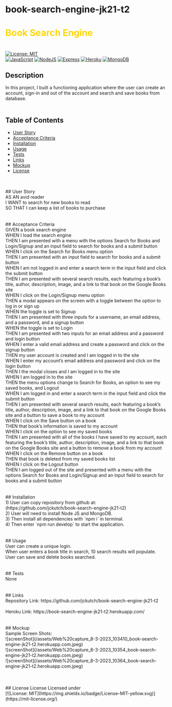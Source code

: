 # book-search-engine-jk21-t2

# <font color="gold">Book Search Engine</font>
# 
 
 [![License: MIT](https://img.shields.io/badge/License-MIT-yellow.svg)](https://mit-license.org/)<br />
 [![JavaScript](https://img.shields.io/badge/JavaScript-F7DF1E?style=for-the-badge&logo=JavaScript&logoColor=black)]()  [![NodeJS](https://img.shields.io/badge/Node.js-339933?style=for-the-badge&logo=Node.js&logoColor=white)](https://nodejs.org/en/)  [![Express](https://img.shields.io/badge/Express-000000?style=for-the-badge&logo=Express&logoColor=white)](https://expressjs.com/)  [![Heroku](https://img.shields.io/badge/Heroku-430098?style=for-the-badge&logo=Heroku&logoColor=white)](https://www.heroku.com/)  [![MongoDB](https://img.shields.io/badge/MongoDB-47A248?style=for-the-badge&logo=MongoDB&logoColor=white)](https://www.mongodb.com//)
<br />
## Description<br />
In this project, I built a functioning application where the user can create an account, sign-in and out of the account and search and save books from database.
<br />
<br />
## Table of Contents<br />
  * [User Story](#userstory)
  * [Acceptance Criteria](#acceptance)
  * [Installation](#installation)
  * [Usage](#usage)
  * [Tests](#tests)
  * [Links](#links)
  * [Mockup](#mockup)
  * [License](#license)
<br />
<br />
## User Story<br />
  <a name="userstory"></a>
AS AN avid reader<br />
I WANT to search for new books to read<br />
SO THAT I can keep a list of books to purchase<br />
<br />
<br />
## Acceptance Criteria<br />
  <a name="acceptance"></a>
GIVEN a book search engine<br />
WHEN I load the search engine<br />
THEN I am presented with a menu with the options Search for Books and Login/Signup and an input field to search for books and a submit button<br />
WHEN I click on the Search for Books menu option<br />
THEN I am presented with an input field to search for books and a submit button<br />
WHEN I am not logged in and enter a search term in the input field and click the submit button<br />
THEN I am presented with several search results, each featuring a book’s title, author, description, image, and a link to that book on the Google Books site<br />
WHEN I click on the Login/Signup menu option<br />
THEN a modal appears on the screen with a toggle between the option to log in or sign up<br />
WHEN the toggle is set to Signup<br />
THEN I am presented with three inputs for a username, an email address, and a password, and a signup button<br />
WHEN the toggle is set to Login<br />
THEN I am presented with two inputs for an email address and a password and login button<br />
WHEN I enter a valid email address and create a password and click on the signup button<br />
THEN my user account is created and I am logged in to the site<br />
WHEN I enter my account’s email address and password and click on the login button<br />
THEN I the modal closes and I am logged in to the site<br />
WHEN I am logged in to the site<br />
THEN the menu options change to Search for Books, an option to see my saved books, and Logout<br />
WHEN I am logged in and enter a search term in the input field and click the submit button<br />
THEN I am presented with several search results, each featuring a book’s title, author, description, image, and a link to that book on the Google Books site and a button to save a book to my account<br />
WHEN I click on the Save button on a book<br />
THEN that book’s information is saved to my account<br />
WHEN I click on the option to see my saved books<br />
THEN I am presented with all of the books I have saved to my account, each featuring the book’s title, author, description, image, and a link to that book on the Google Books site and a button to remove a book from my account<br />
WHEN I click on the Remove button on a book<br />
THEN that book is deleted from my saved books list<br />
WHEN I click on the Logout button<br />
THEN I am logged out of the site and presented with a menu with the options Search for Books and Login/Signup and an input field to search for books and a submit button  <br />
<br />
<br />
## Installation <br />
  <a name="installation"></a>
    1) User can copy repository from github at: (https://github.com/jckutch/book-search-engine-jk21-t2)<br />
    2) User will need to install Node JS and MongoDB.<br />
    3) Then install all dependencies with `npm i` in terminal.<br />
    4) Then enter `npm run develop` to start the application.<br />
<br />
<br />
## Usage<br />
  <a name="usage"></a>
User can create a unique login.<br />
When user enters a book title in search, 10 search results will populate.<br />
User can save and delete books searched.<br />
<br />
<br />
## Tests<br />
  <a name="tests"></a>
None<br />
<br />
<br />
## Links
  <a name="links"></a><br />
Repository Link:  https://github.com/jckutch/book-search-engine-jk21-t2<br />
<br />
Heroku Link:  https://book-search-engine-jk21-t2.herokuapp.com/<br />
<br />
<br />
## Mockup
  <a name="mockup"></a>
<br />
Sample Screen Shots:<br />
![screenShot](/assets/Web%20capture_8-3-2023_103410_book-search-engine-jk21-t2.herokuapp.com.jpeg)<br />
![screenShot](/assets/Web%20capture_8-3-2023_10354_book-search-engine-jk21-t2.herokuapp.com.jpeg)<br />
![screenShot](/assets/Web%20capture_8-3-2023_10364_book-search-engine-jk21-t2.herokuapp.com.jpeg)<br />
<br />
<br />
<br />
## License 
  <a name="license"></a> License
Licensed under <br /> [![License: MIT](https://img.shields.io/badge/License-MIT-yellow.svg)](https://mit-license.org/)